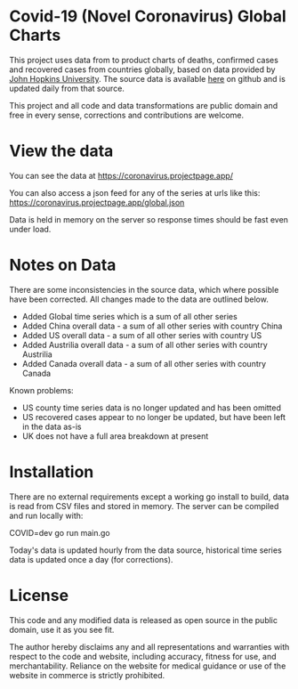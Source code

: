 
# Covid-19 (Novel Coronavirus) Global Charts

This project uses data from to product charts of deaths, confirmed cases and recovered cases from countries globally, based on data provided by <a href="https://systems.jhu.edu/research/public-health/ncov/">John Hopkins University</a>. The source data is available <a href="https://github.com/CSSEGISandData/COVID-19">here</a> on github and is updated daily from that source.  

This project and all code and data transformations are public domain and free in every sense, corrections and contributions are welcome. 

# View the data

You can see the data at https://coronavirus.projectpage.app/

You can also access a json feed for any of the series at urls like this: https://coronavirus.projectpage.app/global.json

Data is held in memory on the server so response times should be fast even under load. 

# Notes on Data
There are some inconsistencies in the source data, which where possible have been corrected. All changes made to the data are outlined below. 

* Added Global time series which is a sum of all other series 
* Added China overall data - a sum of all other series with country China
* Added US overall data - a sum of all other series with country US
* Added Austrilia overall data - a sum of all other series with country Austrilia
* Added Canada overall data - a sum of all other series with country Canada

Known problems: 

* US county time series data is no longer updated and has been omitted
* US recovered cases appear to no longer be updated, but have been left in the data as-is
* UK does not have a full area breakdown at present


# Installation 

There are no external requirements except a working go install to build, data is read from CSV files and stored in memory. The server can be compiled and run locally with: 

COVID=dev go run main.go 

Today's data is updated hourly from the data source, historical time series data is updated once a day (for corrections). 

# License 

This code and any modified data is released as open source in the public domain, use it as you see fit. 

The author hereby disclaims any and all representations and warranties with respect to the code and website, including accuracy, fitness for use, and merchantability. Reliance on the website for medical guidance or use of the website in commerce is strictly prohibited.